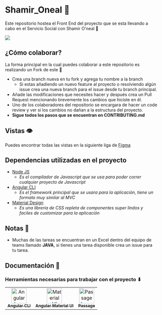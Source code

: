 # Shamir_Oneal 🏀

Este repositorio hostea el Front End del proyecto que se esta llevando a cabo en el Servicio Social con Shamir O'neal 🏀

<img src="https://user-images.githubusercontent.com/57787993/205722607-55022ea5-44fb-4004-8cc0-3180602c3f60.png" />


## ¿Cómo colaborar?
La forma principal en la cual puedes colaborar a este repositorio es realizando un Fork de este 🍴
- Crea una branch nueva en tu fork y agrega tu nombre a la branch
  - Si estas añadiendo un nuevo feature al proyecto o resolviendo algún issue crea una nueva branch para el issue desde tu branch principal.
- Añade las modificaciones que necesites hacer y después crea un Pull Request mencionando brevemente los cambios que hiciste en él. 
- Uno de los colaboradores del repositorio se encargara de hacer un code review y ver si los cambios no dañan a la estructura del proyecto. 
- **Sigue todos los pasos que se encuentran en CONTRIBUTING.md**

## Vistas 👁
Puedes encontrar todas las vistas en la siguiente liga de [Figma](https://www.figma.com/file/GPEyXudaicMLDPdt1uz19E/Shamir-O'neal?node-id=1%3A2&t=CpuHUmEP6Wa5uCjW-1)
## Dependencias utilizadas en el proyecto
- [Node JS](https://nodejs.org/en/) 
  - *Es el compilador de Javascript que se usa para poder correr cualquier proyecto de Javascript*
- [Angular CLI](https://www.bing.com/search?q=angular+cli&cvid=b0e99da936f1491981d3d6d1e05c648a&aqs=edge.0.0l9.1919j0j4&FORM=ANAB01&PC=U531) 
  - *Es el framework principal que se usara para la aplicación, tiene un formato muy similar al MVC*
- [Material Design](https://material.angular.io/) 
  - *Es una libreria de CSS repleta de componentes super lindos y faciles de customizar para la aplicación*   


## Notas 📝
- Muchas de las tareas se encuentran en un Excel dentro del equipo de teams llamado **JAVA**, si tienes una tarea disponible crea un issue para tu tarea.

## Documentación 📄

### Herramientas necesarias para trabajar con el proyecto ⬇
<table>
<tr>
    <td align="center">
        <a href="https://angular.io/cli">
            <img src="https://angular.io/assets/images/logos/angularjs/AngularJS-Shield.svg" alt="Angular Icon" width="50px"/>
            <br />
            <sub><b>Angular CLI</b></sub>
        </a>
    </td>
    <td align="center">
        <a href="https://material.angular.io/guide/getting-started">
            <img src="https://play-lh.googleusercontent.com/qhV0NtKrkgNsTSKIjjqFSVkJpTibe5RBcrxb6y5te70EH5VZXGzd5dGUCkHIpHxq94hQ" alt="Material UI Angular Logo" width="50px"/>
            <br />
            <sub><b>Angular Material UI</b></sub>
        </a>
    </td>
    <td align="center">
        <a href="https://docs.passage.id/">
            <img src="https://user-images.githubusercontent.com/57787993/207778709-35847bd7-1c91-4398-9a74-e77ad803b2b2.png" alt="Passage Logo" width="50px"/>
            <br />
            <sub><b>Passage</b></sub>
        </a>
    </td>
  </tr>
</table>



